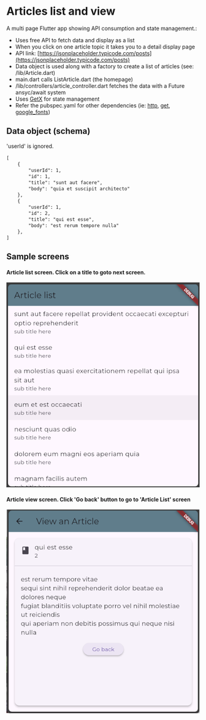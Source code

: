 # Articles list and view

A multi page Flutter app showing API consumption and state management.:

- Uses free API to fetch data and display as a list
- When you click on one article topic it takes you to a detail display page
- API link: [https://jsonplaceholder.typicode.com/posts](https://jsonplaceholder.typicode.com/posts)
- Data object is used along with a factory to create a list of articles (see: /lib/Article.dart)
- main.dart calls ListArticle.dart (the homepage)
- /lib/controllers/article_controller.dart fetches the data with a Future ansyc/await system
- Uses [GetX](https://pub.dev/packages/get) for state management 
- Refer the pubspec.yaml for other dependencies (ie: [http](https://pub.dev/packages/http), [get](https://pub.dev/packages/get), [google_fonts](https://pub.dev/packages/google_fonts))

## Data object (schema)
'userId' is ignored.
```
[
    {
        "userId": 1,
        "id": 1,
        "title": "sunt aut facere",
        "body": "quia et suscipit architecto"
    },
    {
        "userId": 1,
        "id": 2,
        "title": "qui est esse",
        "body": "est rerum tempore nulla"
    },
]
```
## Sample screens
#### Article list screen. Click on a title to goto next screen.
![image info](./ListArticles.png)

#### Article view screen. Click 'Go back' button to go to 'Article List' screen
![image info](./ViewArticle.png)